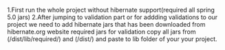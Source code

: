 1.First run the whole project without hibernate support(required all spring 5.0  jars)
2.After jumping to validation part or for addding validations to our project we need to add
  hibernate jars that has been downloaded from hibernate.org website
      required jars for validation copy  all jars from (/dist/lib/required/) and (/dist/) and paste to lib
      folder of your your project.
       
